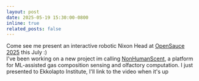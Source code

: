 ```yaml
---
layout: post
date: 2025-05-19 15:30:00-0800
inline: true
related_posts: false
---
```

<div>
Come see me present an interactive robotic Nixon Head at <a href="https://opensauce.com/">OpenSauce 2025</a> this July :)
</div>
<div>
I've been working on a new project im calling <a href="https://github.com/eigenlucy/nonhumanscent">NonHumanScent</a>, a platform for ML-assisted gas composition sensing and olfactory computation. I just presented to Ekkolapto Institute, I'll link to the video when it's up
</div>
